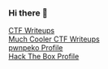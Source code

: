 ### Hi there 👋

<!--
**ZZIDZZ/ZZIDZZ** is a ✨ _special_ ✨ repository because its `README.md` (this file) appears on your GitHub profile.

Here are some ideas to get you started:

- 🔭 I’m currently working on ...
- 🌱 I’m currently learning ...
- 👯 I’m looking to collaborate on ...
- 🤔 I’m looking for help with ...
- 💬 Ask me about ...
- 📫 How to reach me: ...
- 😄 Pronouns: ...
- ⚡ Fun fact: ...
-->
[CTF Writeups](https://zzidzz.github.io/pwnpeko "https://zzidzz.github.io/pwnpeko") <br />
[Much Cooler CTF Writeups](http://ctf.zzidzz.xyz "http://ctf.zzidzz.xyz") <br />
[pwnpeko Profile](https://ctftime.org/team/169835 "peko☆peko☆peko☆peko☆peko☆peko☆peko☆peko☆peko☆peko☆peko☆peko☆peko☆peko☆peko☆peko☆peko☆peko☆peko☆peko☆peko☆peko☆peko☆peko☆peko☆peko☆peko☆peko☆peko☆peko☆peko☆peko☆peko☆peko☆peko☆peko☆peko☆peko☆peko☆peko☆peko☆peko☆peko☆peko☆peko☆peko☆peko☆peko☆peko☆peko☆peko☆peko☆peko☆peko☆peko☆peko☆peko☆peko☆peko☆peko☆peko☆peko☆peko☆peko☆peko☆peko☆peko☆peko☆peko☆peko☆peko☆peko☆peko☆peko☆peko☆peko☆peko☆peko☆peko☆peko☆peko☆peko☆peko☆peko☆peko☆peko☆peko☆peko☆peko☆peko☆peko☆peko☆peko☆peko☆peko☆peko☆peko☆peko☆peko☆peko☆peko☆peko☆peko☆peko☆peko☆peko☆peko☆peko☆peko☆peko☆peko☆peko☆peko☆peko☆peko☆peko☆peko☆peko☆peko☆peko☆peko☆peko☆peko☆peko☆peko☆peko☆peko☆peko☆peko☆peko☆peko☆peko☆peko☆peko☆peko☆peko☆peko☆peko☆peko☆peko☆peko☆peko☆peko☆peko☆peko☆peko☆peko☆peko☆peko☆peko☆peko☆peko☆peko☆peko☆peko☆peko☆peko☆peko☆peko☆peko☆peko☆peko☆peko☆peko☆peko☆peko☆peko☆peko☆peko☆peko☆peko☆peko") <br />
[Hack The Box Profile](https://app.hackthebox.com/profile/780810 "https://app.hackthebox.com/profile/780810") <br />
